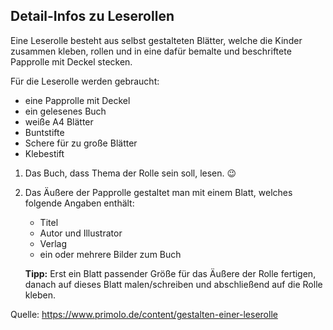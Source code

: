 Detail-Infos zu Leserollen
--------------------------

Eine Leserolle besteht aus selbst gestalteten Blätter, welche die Kinder zusammen kleben, rollen und in eine dafür bemalte und beschriftete Papprolle mit Deckel stecken.

Für die Leserolle werden gebraucht:
 - eine Papprolle mit Deckel
 - ein gelesenes Buch
 - weiße A4 Blätter
 - Buntstifte
 - Schere für zu große Blätter
 - Klebestift

1. Das Buch, dass Thema der Rolle sein soll, lesen. 😉 
2. Das Äußere der Papprolle gestaltet man mit einem Blatt, welches folgende Angaben enthält:
   - Titel  
   - Autor und Illustrator  
   - Verlag  
   - ein oder mehrere Bilder zum Buch  
 
   **Tipp:**
   Erst ein Blatt passender Größe für das Äußere der Rolle fertigen, danach auf dieses Blatt malen/schreiben und abschließend auf die Rolle kleben.

Quelle: https://www.primolo.de/content/gestalten-einer-leserolle
